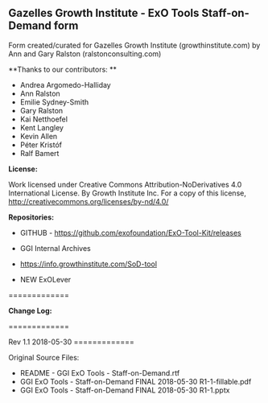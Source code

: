 ## Gazelles Growth Institute - ExO Tools Staff-on-Demand form

Form created/curated for Gazelles Growth Institute (growthinstitute.com) by Ann and Gary Ralston (ralstonconsulting.com)

**Thanks to our contributors: **

- Andrea Argomedo-Halliday
- Ann Ralston
- Emilie Sydney-Smith
- Gary Ralston
- Kai Netthoefel
- Kent Langley
- Kevin Allen
- Péter Kristóf
- Ralf Bamert

**License:**

Work licensed under Creative Commons Attribution-NoDerivatives 4.0 International License. By Growth Institute Inc. For a copy of this license, http://creativecommons.org/licenses/by-nd/4.0/

**Repositories:**

- GITHUB - https://github.com/exofoundation/ExO-Tool-Kit/releases

- GGI Internal Archives
- https://info.growthinstitute.com/SoD-tool
- NEW ExOLever

=============

**Change Log:**

=============

Rev 1.1 2018-05-30 =============

Original Source Files:

- README - GGI ExO Tools - Staff-on-Demand.rtf
- GGI ExO Tools - Staff-on-Demand FINAL 2018-05-30 R1-1-fillable.pdf
- GGI ExO Tools - Staff-on-Demand FINAL 2018-05-30 R1-1.pptx
